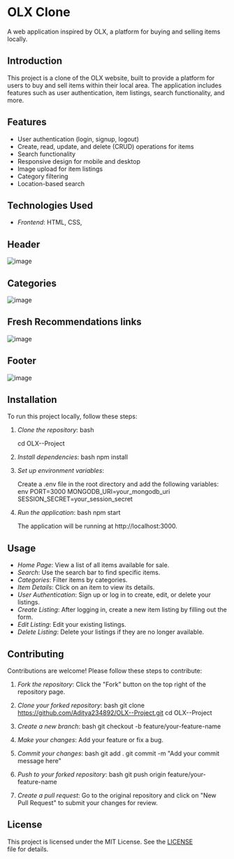 # OLX Clone

A web application inspired by OLX, a platform for buying and selling items locally.

## Introduction

This project is a clone of the OLX website, built to provide a platform for users to buy and sell items within their local area. The application includes features such as user authentication, item listings, search functionality, and more.

## Features

- User authentication (login, signup, logout)
- Create, read, update, and delete (CRUD) operations for items
- Search functionality
- Responsive design for mobile and desktop
- Image upload for item listings
- Category filtering
- Location-based search

## Technologies Used

- *Frontend*: HTML, CSS, 

## Header
![image](https://github.com/user-attachments/assets/f2223513-4dd1-42d7-bc4d-24506bfd17d9)


## Categories 
![image](https://github.com/user-attachments/assets/ec48b2b9-1c83-47a0-b893-db4021bf1340)


## Fresh Recommendations links
![image](https://github.com/user-attachments/assets/17f8cd32-7f8f-4fc5-96b6-0cbcbc4d60dc)


## Footer 
![image](https://github.com/user-attachments/assets/eb8ed839-02c4-4ae8-92bc-8b13adc35def)



## Installation

To run this project locally, follow these steps:

1. *Clone the repository*:
    bash
    
    cd OLX--Project
    

2. *Install dependencies*:
    bash
    npm install
    

3. *Set up environment variables*:

    Create a .env file in the root directory and add the following variables:
    env
    PORT=3000
    MONGODB_URI=your_mongodb_uri
    SESSION_SECRET=your_session_secret
    

4. *Run the application*:
    bash
    npm start
    

    The application will be running at http://localhost:3000.

## Usage

- *Home Page*: View a list of all items available for sale.
- *Search*: Use the search bar to find specific items.
- *Categories*: Filter items by categories.
- *Item Details*: Click on an item to view its details.
- *User Authentication*: Sign up or log in to create, edit, or delete your listings.
- *Create Listing*: After logging in, create a new item listing by filling out the form.
- *Edit Listing*: Edit your existing listings.
- *Delete Listing*: Delete your listings if they are no longer available.

## Contributing

Contributions are welcome! Please follow these steps to contribute:

1. *Fork the repository*:
    Click the "Fork" button on the top right of the repository page.

2. *Clone your forked repository*:
    bash
    git clone https://github.com/Aditya234892/OLX--Project.git
    cd OLX--Project
    

3. *Create a new branch*:
    bash
    git checkout -b feature/your-feature-name
    

4. *Make your changes*:
    Add your feature or fix a bug.

5. *Commit your changes*:
    bash
    git add .
    git commit -m "Add your commit message here"
    

6. *Push to your forked repository*:
    bash
    git push origin feature/your-feature-name
    

7. *Create a pull request*:
    Go to the original repository and click on "New Pull Request" to submit your changes for review.

## License

This project is licensed under the MIT License. See the [LICENSE](LICENSE) file for details.
